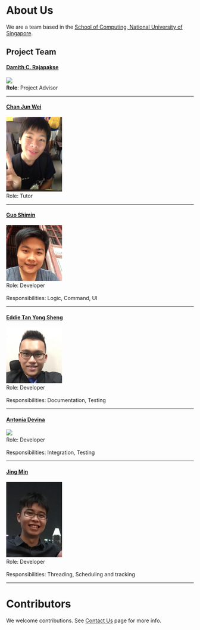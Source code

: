 # About Us

We are a team based in the [School of Computing, National University of Singapore](http://www.comp.nus.edu.sg).

## Project Team

#### [Damith C. Rajapakse](http://www.comp.nus.edu.sg/~damithch) <br>
<img src="images/DamithRajapakse.jpg" width="150"><br>
**Role**: Project Advisor

-----

#### [Chan Jun Wei]()
<img src="images/ChanJunWei.jpg" width="150"><br>
Role: Tutor <br>  

-----

#### [Guo Shimin](https://github.com/shimin2016)
<img src="images/GuoShiMin.jpg" width="150"><br>
Role: Developer <br>  
Responsibilities: Logic, Command, UI

-----

#### [Eddie Tan Yong Sheng](https://github.com/e-tys) 
<img src="images/EddieTan.jpg" width="150"><br>
Role: Developer <br>  
Responsibilities: Documentation, Testing

-----

#### [Antonia Devina](https://github.com/antoniadevina)
<img src="images/Devina.jpg" width="150"><br>
Role: Developer <br>  
Responsibilities: Integration, Testing

-----

#### [Jing Min](https://github.com/teojm37)
<img src="images/JingMin.jpg" width="150"><br>
 Role: Developer <br>  
 Responsibilities: Threading, Scheduling and tracking
 
 -----


# Contributors

We welcome contributions. See [Contact Us](ContactUs.md) page for more info.